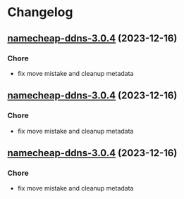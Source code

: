 # Changelog



## [namecheap-ddns-3.0.4](https://github.com/truecharts/charts/compare/namecheap-ddns-2.0.11...namecheap-ddns-3.0.4) (2023-12-16)

### Chore

- fix move mistake and cleanup metadata
  
  


## [namecheap-ddns-3.0.4](https://github.com/truecharts/charts/compare/namecheap-ddns-2.0.11...namecheap-ddns-3.0.4) (2023-12-16)

### Chore

- fix move mistake and cleanup metadata
  
  


## [namecheap-ddns-3.0.4](https://github.com/truecharts/charts/compare/namecheap-ddns-2.0.11...namecheap-ddns-3.0.4) (2023-12-16)

### Chore

- fix move mistake and cleanup metadata
  
  